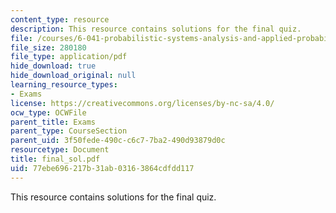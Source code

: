 ```yaml
---
content_type: resource
description: This resource contains solutions for the final quiz.
file: /courses/6-041-probabilistic-systems-analysis-and-applied-probability-spring-2006/77ebe696217b31ab03163864cdfdd117_final_sol.pdf
file_size: 280180
file_type: application/pdf
hide_download: true
hide_download_original: null
learning_resource_types:
- Exams
license: https://creativecommons.org/licenses/by-nc-sa/4.0/
ocw_type: OCWFile
parent_title: Exams
parent_type: CourseSection
parent_uid: 3f50fede-490c-c6c7-7ba2-490d93879d0c
resourcetype: Document
title: final_sol.pdf
uid: 77ebe696-217b-31ab-0316-3864cdfdd117
---
```

This resource contains solutions for the final quiz.